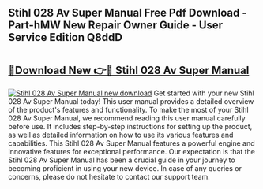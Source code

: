 ## Stihl 028 Av Super Manual Free Pdf Download - Part-hMW New Repair Owner Guide - User Service Edition Q8ddD

# <h2><a href="http://bc59193.oget.top/?id=Stihl+028+Av+Super+Manual">🔗Download New 👉🔴 Stihl 028 Av Super Manual</a></h2>

[![Stihl 028 Av Super Manual new download](https://i.imgur.com/5g1atiW.png)](http://bc59193.oget.top/?id=Stihl+028+Av+Super+Manual)
Get started with your new Stihl 028 Av Super Manual today! This user manual provides a detailed overview of the product's features and functionality. To make the most of your Stihl 028 Av Super Manual, we recommend reading this user manual carefully before use. It includes step-by-step instructions for setting up the product, as well as detailed information on how to use its various features and capabilities. This Stihl 028 Av Super Manual features a powerful engine and innovative features for exceptional performance. Our expectation is that the Stihl 028 Av Super Manual has been a crucial guide in your journey to becoming proficient in using your new device. In case of any queries or concerns, please do not hesitate to contact our support team.
